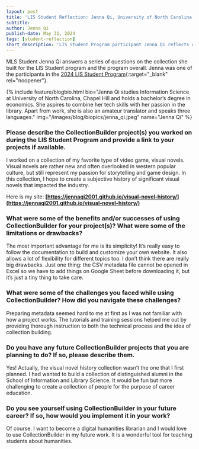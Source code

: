 ```yaml
---
layout: post
title: 'LIS Student Reflection: Jenna Qi, University of North Carolina, Chapel Hill'
subtitle:
author: Jenna Qi
publish-date: May 31, 2024
tags: [student-reflection]
short_description: 'LIS Student Program participant Jenna Qi reflects on her time in the LIS Student program and releases her collection of Visual Novels.'
---
```


MLS Student Jenna Qi answers a series of questions on the collection she built for the LIS Student program and the program overall. Jenna was one of the participants in the [2024 LIS Student Program](/community/student-incentives.html){:target="_blank" rel="noopener"}. 

{% include feature/blogbio.html bio="Jenna Qi studies Information Science at University of North Carolina, Chapel Hill and holds a bachelor’s degree in economics. She aspires to combine her tech skills with her passion in the library. Apart from work, she is also an amateur translator and speaks three languages." img="/images/blog/biopics/jenna_qi.jpeg" name="Jenna Qi" %}


### Please describe the CollectionBuilder project(s) you worked on during the LIS Student Program and provide a link to your projects if available.

I worked on a collection of my favorite type of video game, visual novels. Visual novels are rather new and often overlooked in western popular culture, but still represent my passion for storytelling and game design. In this collection, I hope to create a subjective history of significant visual novels that impacted the industry. 

Here is my site: **[https://jennaqi2001.github.io/visual-novel-history/](https://jennaqi2001.github.io/visual-novel-history/)**

### What were some of the benefits and/or successes of using CollectionBuilder for your project(s)? What were some of the limitations or drawbacks?

The most important advantage for me is its simplicity! It’s really easy to follow the documentation to build and customize your own website. It also allows a lot of flexibility for different topics too. I don’t think there are really big drawbacks. Just one thing: the CSV metadata file cannot be opened in Excel so we have to add things on Google Sheet before downloading it, but it’s just a tiny thing to take care.

### What were some of the challenges you faced while using CollectionBuilder? How did you navigate these challenges?

Preparing metadata seemed hard to me at first as I was not familiar with how a project works. The tutorials and training sessions helped me out by providing thorough instruction to both the technical process and the idea of collection building.

### Do you have any future CollectionBuilder projects that you are planning to do? If so, please describe them.

Yes! Actually, the visual novel history collection wasn’t the one that I first planned. I had wanted to build a collection of distinguished alumni in the School of Information and Library Science. It would be fun but more challenging to create a collection of people for the purpose of career education.

### Do you see yourself using CollectionBuilder in your future career? If so, how would you implement it in your work?

Of course. I want to become a digital humanities librarian and I would love to use CollectionBuilder in my future work. It is a wonderful tool for teaching students about humanities.


